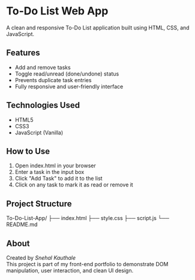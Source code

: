 # To-Do List Web App

A clean and responsive To-Do List application built using HTML, CSS, and JavaScript.

## Features

- Add and remove tasks
- Toggle read/unread (done/undone) status
- Prevents duplicate task entries
- Fully responsive and user-friendly interface

## Technologies Used

- HTML5  
- CSS3  
- JavaScript (Vanilla)

## How to Use

1. Open index.html in your browser
2. Enter a task in the input box
3. Click "Add Task" to add it to the list
4. Click on any task to mark it as read or remove it

## Project Structure
To-Do-List-App/
├── index.html
├── style.css
├── script.js
└── README.md

## About

Created by *Snehal Kauthale*  
This project is part of my front-end portfolio to demonstrate DOM manipulation, user interaction, and clean UI design.
